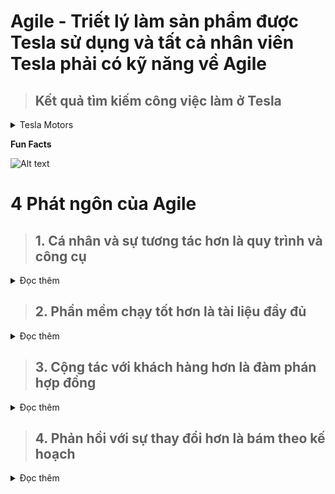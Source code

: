 # Agile - Triết lý làm sản phẩm được Tesla sử dụng và tất cả nhân viên Tesla phải có kỹ năng về Agile

> ## Kết quả tìm kiếm công việc làm ở Tesla
<details>
    <summary>
        Tesla Motors
    </summary>
Search Results

Web Developer | Tesla Motors | Tesla Motors

Web Developer | Tesla Motors

Solid understanding of the software development lifecycle and familiarity with modern Agile development methodologies (XP, Scrum, etc). Excellent organization ...

Product Analyst | Tesla Motors | Tesla Motors

Product Analyst | Tesla Motors

... and resolve requirements during design, development, testing, and release; AttendSCRUM and field questions from the development team and offer solutions ...

Senior Application Developer .NET | Tesla Motors | Tesla Motors

First Responders | Tesla Motors

Agile/SCRUM Software Development Process experience is a plus. · Expertise in designing and developing webservices using WEB API, WCF. Education:.

Sr Application Developer | Tesla Motors | Tesla Motors

Sr Application Developer | Tesla Motors

Ability to multi-task and manage multiple assignments in a fast-paced environment. Agile/SCRUM Software Development Process experience is a plus. Apply ...

Sr Application Developer | Tesla Motors | Tesla Motors

Sr Application Developer | Tesla Motors

Agile/SCRUM Software Development Process experience is a plus. MS/BS Computer Science, or the equivalent in experience, with evidence of exceptional ...

Sr Application Developer | Tesla Motors | Tesla Motors

Sr Application Developer | Tesla Motors

Ability to multi-task and manage multiple assignments in a fast-paced environment. Agile/SCRUM Software Development Process experience is a plus. Apply ...

Sr Application Developer | Tesla Motors | Tesla Motors

Sr Application Developer | Tesla Motors

Agile/SCRUM Software Development Process experience is a plus. MS/BS Computer Science, or the equivalent in experience, with evidence of exceptional ...

Online Business Systems Analyst | Tesla Motors | Tesla Motors

First Responders | Tesla Motors

... and resolve requirements during design, development, testing, and release. · AttendSCRUM and field questions from the development team. Requirements.

Sr Application Developer | Tesla Motors | Tesla Motors

Sr Application Developer | Tesla Motors

Ability to multi-task and manage multiple assignments in a fast-paced environment. Agile/SCRUM Software Development Process experience is a plus. Apply ...

Senior Application Developer .NET | Tesla Motors | Tesla Motors

First Responders | Tesla Motors

Agile/SCRUM Software Development Process experience is a plus. · Expertise in designing and developing webservices using WEB API, WCF. Education:.

Sr. Application Developer | Tesla Motors | Tesla Motors

Sr. Application Developer | Tesla Motors

Agile/SCRUM Software Development Process experience is a plus. MS/BS Computer Science, or the equivalent in experience, with evidence of exceptional ...

Sr Application Developer | Tesla Motors | Tesla Motors

Sr Application Developer | Tesla Motors

Java and other open source technologies is a plus. Unit Testing and Continuous Integration. Agile/SCRUM Software Development Process experience is a plus.

Sr. Engineer - Vehicle Engineering | Tesla Motors | Tesla Motors

First Responders | Tesla Motors

... type quality assurance methods. Ability to state facts and not speculate about intangibles. Experience with JIRA, Tableau, Scrum or Kanban is preferred. Apply ...

Sr Application Developer | Tesla Motors | Tesla Motors

Sr Application Developer | Tesla Motors

Ability to multi-task and manage multiple assignments in a fast-paced environment. Agile/SCRUM Software Development Process experience is a plus. Apply ...

Javascript Integration Specialist | Tesla Motors | Tesla Motors

First Responders | Tesla Motors

Solid understanding of the software development lifecycle, and familiarity with and embracer of modern Agile development methodologies (XP, Scrum, etc).

.Net Developer | Tesla Motors | Tesla Motors

.Net Developer | Tesla Motors

Ability to multi-task and manage multiple assignments in a fast-paced environment. Agile/SCRUM Software Development Process experience is a plus. Apply ...

Software Engineering Program Manager - Tesla Energy | Tesla Motors ...

First Responders | Tesla Motors...

Strong working knowledge of waterfall and Agile development methods (Scrum and Kanban) and release planning. Background with UI rapid prototyping and ...

Sr. Javascript Developer | Tesla Motors | Tesla Motors

Sr. Javascript Developer | Tesla Motors

Solid understanding of the software development lifecycle, and familiarity with and embracer of modern Agile development methodologies (XP, Scrum, etc).

Sr. Javascript Developer | Tesla Motors | Tesla Motors

Sr. Javascript Developer | Tesla Motors

Solid understanding of the software development lifecycle, and familiarity with and embracer of modern Agile development methodologies (XP, Scrum, etc).

Business Analyst | Tesla Motors | Tesla Motors

Jobs at Tesla | Tesla Motors

... in manufacturing environment highly desirable; Demonstrated experience in Agile (preferably Scrum) environment; Supply Chain certification highly desirable ...

How about searching for the more general term Agile?

site:https://www.teslamotors.com/careers agile - Google Search

QA Engineer | Tesla Motors | Tesla Motors

QA Engineer | Tesla Motors

Looking for a highly motivated individual who is comfortable with Agile environment. This Role requires a self-starter with the ability to manage day to day tasks.

Software Engineering Program Manager - Tesla Energy | Tesla Motors ...

First Responders | Tesla Motors...

The candidate will understand the scope of system development, create software development plans and schedules for teams following Agile software ...

Jobs at Tesla | Tesla Motors

Jobs at Tesla | Tesla Motors

We work in small, focused teams that are agile, efficient and focused on excellence. The pace is fast, the work is stimulating, structure is limited and innovation is ...

Sr. QA Engineer | Tesla Motors | Tesla Motors

Sr. QA Engineer | Tesla Motors

Looking for a highly motivated individual who is comfortable with Agile environment. Keeping cool, being detail-oriented and remaining approachable are a ...

Web Developer | Tesla Motors | Tesla Motors

Web Developer | Tesla Motors

Experience with Drupal a huge plus. Solid understanding of the software development lifecycle and familiarity with modern Agile development methodologies.

Business Analyst | Tesla Motors | Tesla Motors

Jobs at Tesla | Tesla Motors

... delivering, and supporting business transformation in an agile solution development environment using both in-house developed and purchased applications.

Applications Developer - PHP , 北京 | Tesla Motors | Tesla Motors

First Responders | Tesla Motors...

Drupal Development Experience; Agile Development Experience; Mobile programming knowledge (iOS, Android). Soft skills. Fluent in English; Leadership skills.

Web Developer | Tesla Motors | Tesla Motors

Web Developer | Tesla Motors

Solid understanding of the software development lifecycle and familiarity with modernAgile development methodologies (XP, Scrum, etc). Excellent organization ...

User Experience Designer | Tesla Motors | Tesla Motors

User Experience Designer | Tesla Motors

Experience with Agile development process a plus. Experience with AngularJS is a plus. Experience working on cross functional projects with users of all levels ...

Product Analyst | Tesla Motors | Tesla Motors

Product Analyst | Tesla Motors

... test execution; Familiarity with an Agile development process and demonstrated project management experience in managing complex, high stress projects ...

Senior Application Developer .NET | Tesla Motors | Tesla Motors

First Responders | Tesla Motors

Agile/SCRUM Software Development Process experience is a plus. · Expertise in designing and developing webservices using WEB API, WCF. Education:.

Senior Product Systems Analyst | Tesla Motors | Tesla Motors

First Responders | Tesla Motors...

... Experience working in a manufacturing or production environment; Experience building product feature set in an agile manner; Proven track record of leading ...

Sr Performance & Scalability Test Engineer | Tesla Motors | Tesla Motors

First Responders | Tesla Motors...

Our agile environment strives for best practices of tools development and test automation frameworks development suitable for platform testing and QA ...

Sr. MES Applications Developer | Tesla Motors | Tesla Motors

First Responders | Tesla Motors...

... Typescript, JavaScript, HTML5 and CSS3; Work with talented engineers and product visionaries to implement features using Agile development processes ...

Online Business Systems Analyst | Tesla Motors | Tesla Motors

First Responders | Tesla Motors

... functional specifications, technical specifications, test cases, test execution, and release management. · Familiarity with an Agile development process. Apply ...

Application Software Engineer | Tesla Motors | Tesla Motors

First Responders | Tesla Motors...

Experience with standard version control systems (Git), build systems (Makefiles/Scons), and release management tools (Jenkins, Jira); Familiarity with agile ...

Sr Application Developer | Tesla Motors | Tesla Motors

Sr Application Developer | Tesla Motors

Ability to multi-task and manage multiple assignments in a fast-paced environment.Agile/SCRUM Software Development Process experience is a plus. Apply ...

Sr. Engineer- Lighting Systems | Tesla Motors | Tesla Motors

First Responders | Tesla Motors...

... designing and delivering entire systems rather than just components as you work with a lean and agile team of the best automotive engineers in the industry.

Sr. Javascript Developer | Tesla Motors | Tesla Motors

Sr. Javascript Developer | Tesla Motors

Solid understanding of the software development lifecycle, and familiarity with and embracer of modern Agile development methodologies (XP, Scrum, etc).

Staff Engineer- Exterior Systems (Wipers) | Tesla Motors | Tesla Motors

First Responders | Tesla Motors...

... designing and delivering entire systems rather than just components as you work with a lean and agile team of the best automotive engineers in the industry.

Sr. Engineer- Interior Systems | Tesla Motors | Tesla Motors

First Responders | Tesla Motors...

... full vehicle engineer – designing and delivering systems rather than just components as you work with a lean and agile team of the best automotive engineers ...

Diagnostic engineering intern | Tesla Motors | Tesla Motors

First Responders | Tesla Motors...

This person will learn quickly and work well in a small agile team; they must also be able to easily make connections within the worldwide Tesla organization to ...

Senior Mechanical Design Engineer- Interior Systems | Tesla Motors ...

First Responders | Tesla Motors...

... full vehicle engineer – designing and delivering systems rather than just components as you work with a lean and agile team of the best automotive engineers ...

Sr. DevOps Engineer | Tesla Motors | Tesla Motors

Sr. DevOps Engineer | Tesla Motors

... Post functions and proficient with Script runner to incorporate workflow customizations; Help users implement the Jira Agile model of Project development ...

CAD Engineer- Interior Systems | Tesla Motors | Tesla Motors

First Responders | Tesla Motors...

... full vehicle engineer – designing and delivering systems rather than just components as you work with a lean and agile team of the best automotive engineers ...

Mechanical Design Engineer - Closures Systems | Tesla Motors ...

First Responders | Tesla Motors...

... designing and delivering systems rather than just components as you work with a lean and agile team of the best automotive engineers in the industry.

Senior Data Engineer | Tesla Motors | Tesla Motors

Senior Data Engineer | Tesla Motors

Work with Business Analysts, Application Developers and Data Scientists to implement solutions using agile methodologies. Requirements. 4+ years designing, ...

Engineer- Interior Systems | Tesla Motors | Tesla Motors

Engineer- Interior Systems | Tesla Motors

... full vehicle engineer – designing and delivering systems rather than just components as you work with a lean and agile team of the best automotive engineers ...

Sr. Application Developer | Tesla Motors | Tesla Motors

Sr. Application Developer | Tesla Motors

Agile/SCRUM Software Development Process experience is a plus. MS/BS Computer Science, or the equivalent in experience, with evidence of exceptional ...

Senior Mechanical Design Engineer - Seating Systems | Tesla Motors ...

First Responders | Tesla Motors...

... full vehicle engineer – designing and delivering systems rather than just components as you work with a lean and agile team of the best automotive engineers ...

Engineer-Closures Systems | Tesla Motors | Tesla Motors

First Responders | Tesla Motors

... lean and agile team of the best automotive engineers in the industry. You will report to the Manager of Closures Systems Engineering and this position resides ...

Test Automation Engineer - Embedded Systems, Tesla Energy | Tesla ...

First Responders | Tesla Motors...

... with development and design team on design for test standards. o Ensure that all testing is completed automatically in-line with the Agile development cycles.

Communications intern | Tesla Motors | Tesla Motors

Communications intern | Tesla Motors

... must be solution oriented, flexible, self-driving and have the ability to change course quickly, think big and start small, and thrive in a highly agile environment.

Test Engineer - Chassis Controls Validation | Tesla Motors | Tesla ...

First Responders | Tesla Motors...

To support the highly agile and aggressive Tesla development process, the system validation team designs and implements powerful automated test systems for ...

Sr Localization Program Manager, Technical Publications - Tesla Motors

First Responders | Tesla Motors...

Agile and/or XP (Extreme Programming) background a plus. Experience with XML DITA a plus. Experience handling translation files and review cycles a plus.

Sr. Applications Developer | Tesla Motors | Tesla Motors

Sr. Applications Developer | Tesla Motors

... Golang specific idiomatic, test-driven style; Work with talented engineers and product visionaries to implement features using Agile development processes ...

Sr. Applications Developer - .NET, 北京 | Tesla Motors | Tesla Motors

First Responders | Tesla Motors...

Nice to have. Web Frontend knowledge; Agile Development Experience; Mobile programming knowledge. Soft skills. Fluent in English; Leadership skills. Apply ...

Sr Application Developer | Tesla Motors | Tesla Motors

Sr Application Developer | Tesla Motors

Java and other open source technologies is a plus. Unit Testing and Continuous Integration. Agile/SCRUM Software Development Process experience is a plus.

Manufacturing Engineer | Tesla Motors | Tesla Motors

First Responders | Tesla Motors...

Tesla is a demanding and fast-paced environment where you will work as part of a strong, agile and highly motivated team to accomplish some of the most ...

Product Life Cycle Manager | Tesla Motors | Tesla Motors

Product Life Cycle Manager | Tesla Motors

... in manufacturing with project management experience; Experience working with Contract Manufacturers; Experience with PLM Systems (ENOVIA, Agile, etc.) ...

Javascript Integration Specialist | Tesla Motors | Tesla Motors

First Responders | Tesla Motors

Solid understanding of the software development lifecycle, and familiarity with and embracer of modern Agile development methodologies (XP, Scrum, etc).

.Net Developer | Tesla Motors | Tesla Motors

.Net Developer | Tesla Motors

Ability to multi-task and manage multiple assignments in a fast-paced environment.Agile/SCRUM Software Development Process experience is a plus. Apply ...

Software Development Engineer - Tesla Energy User Interfaces ...

First Responders | Tesla Motors...

o Experience working in an Agile development environment and a continuous deployment process. o Ability to multi-task, prioritize and work in an extremely ...

Technical Product Manager - Tesla Energy Site Master | Tesla Motors ...

First Responders | Tesla Motors...

o Experience working in an Agile development environment. o Ability to multi-task, prioritize and work in an extremely fast-paced, collaborative environment.

Culinary General Manager, Global Workplace | Tesla Motors | Tesla ...

First Responders | Tesla Motors...

Dynamic and agile - This person needs to be dynamic enough to switch from working the front of house customers then switch to employee relations in the back ...

Mechanical Design Engineer - Door Handles | Tesla Motors | Tesla ...

First Responders | Tesla Motors...

... designing and delivering systems rather than just components as you work with a lean and agile team of the best automotive engineers in the industry.

Web Application UX/UI Designer | Tesla Motors | Tesla Motors

First Responders | Tesla Motors

... CSS/Dynamic HTML/coding experience a plus; Experience with Agile development process a plus; Experience working on cross functional projects with users ...

Mechanical Design Engineer - Roof Systems | Tesla Motors | Tesla ...

First Responders | Tesla Motors...

... designing and delivering systems rather than just components as you work with a lean and agile team of the best automotive engineers in the industry.

Technical Product Manager and Architect - Tesla Energy User ...

https://www.teslamotors.com/.../......

o Experience working in an Agile development environment and establishing a continuous deployment process. o Ability to multi-task, prioritize and work in an ...

Mechanical Design Engineer - Glass | Tesla Motors | Tesla Motors

First Responders | Tesla Motors

... designing and delivering systems rather than just components as you work with a lean and agile team of the best automotive engineers in the industry.

UX/UI Designer and Development lead, Tesla Energy | Tesla Motors ...

First Responders | Tesla Motors...

o Experience working in an Agile development environment and a continuous deployment process. o Ability to multi-task, prioritize and work in an extremely ...

</details>


__Fun Facts__

![Alt text](https://itsctech-vn.com/uploads/Agile_Descriptive_Facts.png)

# 4 Phát ngôn của Agile

> ## 1. Cá nhân và sự tương tác hơn là quy trình và công cụ

<details>
<summary>
    Đọc thêm
</summary>
Đặt trọng tâm vào con người và sự tương hỗ giữa những thành viên trong team. Nếu dự án có những thành viên có năng lực, chịu làm việc cùng nhau thì sẽ mang đến thành công cho dự án.

Nếu dự án của bạn có quy trình làm việc tốt, được hỗ trợ bởi những công cụ tốt nhất nhưng những thành viên không thống nhất hoặc cùng nhìn về một hướng thì khả năng dự án thất bại là rất lớn. Nói điều này không có nghĩa là phủ nhận tầm quan trọng của quy trình và công cụ nhưng trong Agile nó được đặt sau yếu tố con người.

Quy trình là các thủ tục cần thiết để phát triển dự án như thiết kế, sau đó đến lập trình, rồi kiểm tra QA/QC. Hay để đưa ra một chức năng nào đó cần phải có sự đồng ý của bộ phận QA/QC …. Quy trình này do mỗi công ty quy định và bắt  buộc các nhân viên khi tham gia vào dự án phải tuân thủ.

Công cụ là phần mềm được sử dụng trong dự án như : Phần mềm quản lý công việc, phần mềm quản lý source code, phần mềm quản lý lỗi… Có rất nhiều công cụ được sử dụng để hỗ trợ một tổ chức vận hành.
</details>

> ## 2. Phần mềm chạy tốt hơn là tài liệu đầy đủ

<details>
<summary>
    Đọc thêm
</summary>
Trong một số quy trình phát triển phần mềm, việc tạo ra và cập nhật các tài liệu về sản phẩm là bắt buộc. Nhóm lập trình viên không thể hoặc không đồng ý tiến hành công việc nếu không có tài liệu đặc tả về yêu cầu, thiết kế hệ thống.

Nhóm kiểm thử thì yêu cầu tài liệu về sản phẩm để có thể viết trường hợp kiểm thử và kiểm thử được. Nhóm QA đòi tất cả các tài liệu phải được viết trước khi sản phẩm được giao cho khách hàng nếu không thì không đủ điều kiện, chuẩn để giao sản phẩm cho khách hàng.

Việc viết tài liệu thật ra rất mất nhiều thời gian và được cho là rất chán. Ý tưởng ở đây là tại sao mình phải tập trung quá nhiều cho việc không cần thiết mà không dành thời gian đó để trao đổi để hiểu thêm về công việc phải làm. Sau đó đúc kết và chỉ viết những gì mà mọi người cần đọc.
</details>

> ## 3. Cộng tác với khách hàng hơn là đàm phán hợp đồng

<details>
<summary>
    Đọc thêm
</summary>
Ta luôn nghe các câu này “Khách hàng là thượng đế” hay “khách hàng luôn luôn đúng”. Tuy nhiên thì khách hàng có nhiều dạng. Cách duy nhất để có thể làm việc tốt là phải cộng tác với khách hàng để hiểu được khách hàng muốn gì và cần gì để có thể tư vấn và điều chỉnh thay vì chỉ dựa vào những điều đã quy định trong hợp đồng.

Trao đổi và thảo luận với khách hàng về sự cần thiết có hay không của một chức năng trong sản phẩm, từ đó quyết định là có nên làm hay không. Tất nhiên để thuyết phục khách hàng thì cần có số liệu nghiên cứu cụ thể chẳng hạn.
</details>

> ## 4. Phản hồi với sự thay đổi hơn là bám theo kế hoạch

<details>
<summary>
    Đọc thêm
</summary>
Có một điểm chung là hầu hết những dự án đều có sự thay đổi điều chỉnh khi triển khai. Sự thay đổi đó có thể là thay đổi về requirements, thay đổi tech stack, thay đổi nhân sự, thay đổi deadline, thay đổi phương thức làm việc… mặc dù kế hoạch đã được định ra rõ ràng từ đầu.

Agile không khuyến khích cho sự thay đổi nhưng khuyến khích chúng ta tập thích nghi với thay đổi.

Một trong các nguyên tắc cơ bản của agile là “phần mềm chạy tốt chính là thước đo của tiến độ”. Nguyên tắc này giúp nhóm dám loại bỏ đi các công việc dư thừa không trực tiếp mang lại giá trị cho sản phẩm.

Để vận hành được cơ chế “làm việc dựa trên giá trị”, nhóm agile thường làm việc trực tiếp và thường xuyên với khách hàng, cộng tác trực tiếp với họ để biết yêu cầu nào có độ ưu tiên cao hơn, mang lại giá trị hơn sớm nhất có thể cho dự án. Nhờ đó các dự án agile thường giúp khách hàng tối ưu hóa được giá trị của dự án. Một cách gần như trực tiếp, agile gia tăng đáng kể độ hài lòng của khách hàng.
</details>
